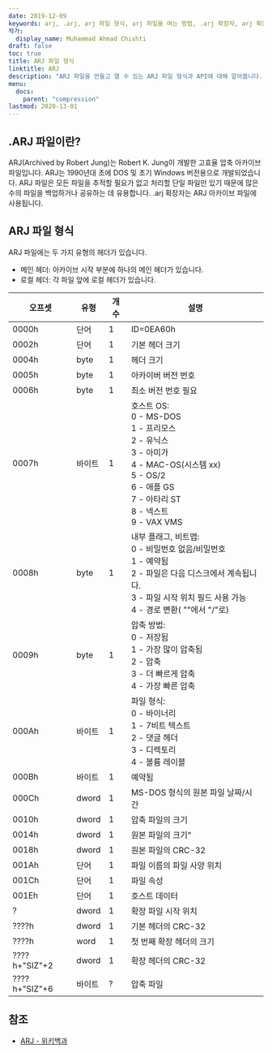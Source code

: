```yaml
---
date: 2019-12-09
keywords: arj, .arj, arj 파일 형식, arj 파일을 여는 방법, .arj 확장자, arj 확장자
작가:
  display_name: Muhammad Ahmad Chishti
draft: false
toc: true
title: ARJ 파일 형식
linktitle: ARJ
description: "ARJ 파일을 만들고 열 수 있는 ARJ 파일 형식과 API에 대해 알아봅니다."
menu:
  docs:
    parent: "compression"
lastmod: 2020-13-01
---
```


## .ARJ 파일이란? ##

ARJ(Archived by Robert Jung)는 Robert K. Jung이 개발한 고효율 압축 아카이브 파일입니다. ARJ는 1990년대 초에 DOS 및 초기 Windows 버전용으로 개발되었습니다. ARJ 파일은 모든 파일을 추적할 필요가 없고 처리할 단일 파일만 있기 때문에 많은 수의 파일을 백업하거나 공유하는 데 유용합니다. .arj 확장자는 ARJ 아카이브 파일에 사용됩니다.

## ARJ 파일 형식 ##

ARJ 파일에는 두 가지 유형의 헤더가 있습니다.

- 메인 헤더: 아카이브 시작 부분에 하나의 메인 헤더가 있습니다.
- 로컬 헤더: 각 파일 앞에 로컬 헤더가 있습니다.

|오프셋|유형|개수|설명|
|---|---|---|---|
|0000h|단어|1|ID=0EA60h|
|0002h|단어|1|기본 헤더 크기|
|0004h|byte|1|헤더 크기|
|0005h|byte|1|아카이버 버전 번호|
|0006h|byte|1|최소 버전 번호 필요|
|0007h|바이트|1|호스트 OS:</br> 0 - MS-DOS</br> 1 - 프리모스</br> 2 - 유닉스</br> 3 - 아미가</br> 4 - MAC-OS(시스템 xx)</br> 5 - OS/2</br> 6 - 애플 GS</br> 7 - 아타리 ST</br> 8 - 넥스트</br> 9 - VAX VMS|
|0008h|byte|1|내부 플래그, 비트맵:</br> 0 - 비밀번호 없음/비밀번호</br> 1 - 예약됨</br> 2 - 파일은 다음 디스크에서 계속됩니다.</br> 3 - 파일 시작 위치 필드 사용 가능</br> 4 - 경로 변환( "\"에서 "/"로)|
|0009h|byte|1|압축 방법:</br> 0 - 저장됨</br> 1 - 가장 많이 압축됨</br> 2 - 압축</br> 3 - 더 빠르게 압축</br> 4 - 가장 빠른 압축|
|000Ah|바이트|1|파일 형식:</br> 0 - 바이너리</br> 1 - 7비트 텍스트</br> 2 - 댓글 헤더</br> 3 - 디렉토리</br> 4 - 볼륨 레이블|
|000Bh|바이트|1|예약됨|
|000Ch|dword|1|MS-DOS 형식의 원본 파일 날짜/시간|
|0010h|dword|1|압축 파일의 크기|
|0014h|dword|1|원본 파일의 크기"|
|0018h|dword|1|원본 파일의 CRC-32|
|001Ah|단어|1|파일 이름의 파일 사양 위치|
|001Ch|단어|1|파일 속성|
|001Eh|단어|1|호스트 데이터|
|?|dword|1|확장 파일 시작 위치|
|????h|dword|1|기본 헤더의 CRC-32|
|????h|word|1|첫 번째 확장 헤더의 크기|
|????h+"SIZ"+2|dword|1|확장 헤더의 CRC-32|
|????h+"SIZ"+6|바이트|?|압축 파일|

## 참조 ##

- [ARJ - 위키백과](https://en.wikipedia.org/wiki/ARJ)

